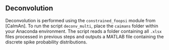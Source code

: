 ## Deconvolution

Deconvolution is performed using the `constrained_foopsi` module from [CaImAn]. To run the script `deconv_multi`, place the `caimans` folder within your Anaconda environment. The script reads a folder containing all `.xlsx` files processed in previous steps and outputs a MATLAB file containing the discrete spike probability distributions.
